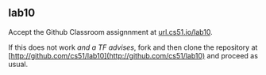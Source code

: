 
## lab10




Accept the Github Classroom assignnment at 
[url.cs51.io/lab10](http://url.cs51.io/lab10). 

If this does not work _and a TF advises_, fork and then clone the repository at 
[http://github.com/cs51/lab10](http://github.com/cs51/lab10) 
and proceed as usual.

